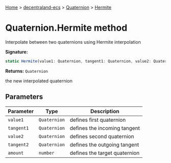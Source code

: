 [Home](./index) &gt; [decentraland-ecs](./decentraland-ecs.md) &gt; [Quaternion](./decentraland-ecs.quaternion.md) &gt; [Hermite](./decentraland-ecs.quaternion.hermite.md)

# Quaternion.Hermite method

Interpolate between two quaternions using Hermite interpolation

**Signature:**
```javascript
static Hermite(value1: Quaternion, tangent1: Quaternion, value2: Quaternion, tangent2: Quaternion, amount: number): Quaternion;
```
**Returns:** `Quaternion`

the new interpolated quaternion

## Parameters

|  Parameter | Type | Description |
|  --- | --- | --- |
|  `value1` | `Quaternion` | defines first quaternion |
|  `tangent1` | `Quaternion` | defines the incoming tangent |
|  `value2` | `Quaternion` | defines second quaternion |
|  `tangent2` | `Quaternion` | defines the outgoing tangent |
|  `amount` | `number` | defines the target quaternion |

